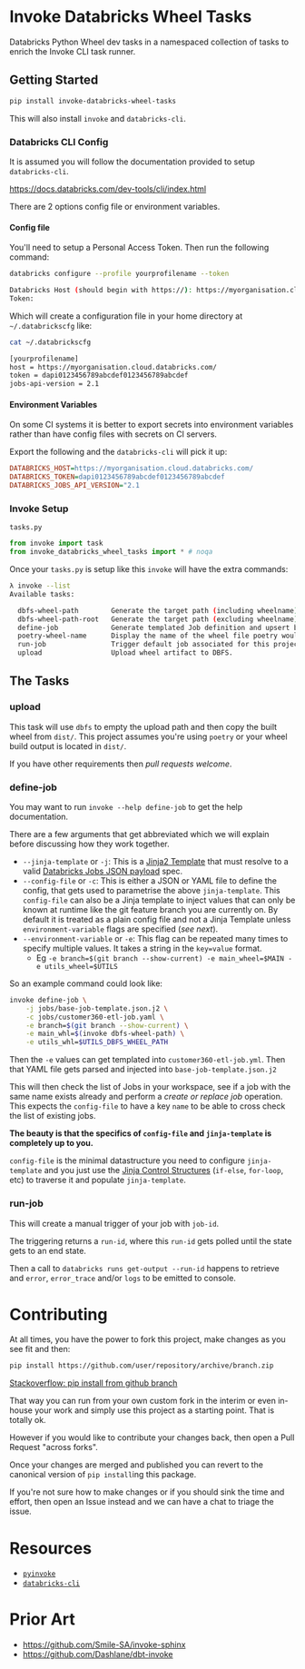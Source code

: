 # Invoke Databricks Wheel Tasks

Databricks Python Wheel dev tasks in a namespaced collection of tasks to enrich the Invoke CLI task runner.

## Getting Started

```sh
pip install invoke-databricks-wheel-tasks
```

This will also install `invoke` and `databricks-cli`.

### Databricks CLI Config

It is assumed you will follow the documentation provided to setup `databricks-cli`.

https://docs.databricks.com/dev-tools/cli/index.html

There are 2 options config file or environment variables.

#### Config file

You'll need to setup a Personal Access Token. Then run the following command:

```sh
databricks configure --profile yourprofilename --token

Databricks Host (should begin with https://): https://myorganisation.cloud.databricks.com/
Token: 
```

Which will create a configuration file in your home directory at `~/.databrickscfg` like:

```sh
cat ~/.databrickscfg

[yourprofilename]
host = https://myorganisation.cloud.databricks.com/
token = dapi0123456789abcdef0123456789abcdef
jobs-api-version = 2.1
```

#### Environment Variables

On some CI systems it is better to export secrets into environment variables rather than have config files with secrets on CI servers.

Export the following and the `databricks-cli` will pick it up:

```ini
DATABRICKS_HOST=https://myorganisation.cloud.databricks.com/
DATABRICKS_TOKEN=dapi0123456789abcdef0123456789abcdef
DATABRICKS_JOBS_API_VERSION="2.1
```

### Invoke Setup

`tasks.py`

```python
from invoke import task
from invoke_databricks_wheel_tasks import * # noqa
```

Once your `tasks.py` is setup like this `invoke` will have the extra commands:

```sh
λ invoke --list
Available tasks:

  dbfs-wheel-path        Generate the target path (including wheelname) this wheel should be uploaded to.
  dbfs-wheel-path-root   Generate the target path (excluding wheelname) this wheel should be uploaded to.
  define-job             Generate templated Job definition and upsert by Job Name in template.
  poetry-wheel-name      Display the name of the wheel file poetry would build.
  run-job                Trigger default job associated for this project.
  upload                 Upload wheel artifact to DBFS.
```

## The Tasks

### upload

This task will use `dbfs` to empty the upload path and then copy the built wheel from `dist/`.
This project assumes you're using `poetry` or your wheel build output is located in `dist/`.

If you have other requirements then _pull requests welcome_.


### define-job

You may want to run `invoke --help define-job` to get the help documentation.

There are a few arguments that get abbreviated which we will explain before discussing how they work together.
 - `--jinja-template` or `-j`: This is a [Jinja2 Template](https://jinja.palletsprojects.com/en/3.1.x/) that must resolve to a valid [Databricks Jobs JSON payload](https://docs.databricks.com/dev-tools/api/latest/jobs.html#) spec.
 - `--config-file` or `-c`: This is either a JSON or YAML file to define the config, that gets used to parametrise the above `jinja-template`. This `config-file` can also be a Jinja template to inject values that can only be known at runtime like the git feature branch you are currently on. By default it is treated as a plain config file and not a Jinja Template unless `environment-variable` flags are specified (_see next_).
 - `--environment-variable` or `-e`: This flag can be repeated many times to specify multiple values. It takes a string in the `key=value` format. 
    - Eg `-e branch=$(git branch --show-current) -e main_wheel=$MAIN -e utils_wheel=$UTILS`

So an example command could look like:
```sh
invoke define-job \
    -j jobs/base-job-template.json.j2 \
    -c jobs/customer360-etl-job.yaml \
    -e branch=$(git branch --show-current) \
    -e main_whl=$(invoke dbfs-wheel-path) \
    -e utils_whl=$UTILS_DBFS_WHEEL_PATH
```

Then the `-e` values can get templated into `customer360-etl-job.yml`. Then that YAML file gets parsed and injected into `base-job-template.json.j2`

This will then check the list of Jobs in your workspace, see if a job with the same name exists already and perform a _create or replace job_ operation. This expects the `config-file` to have a key `name` to be able to cross check the list of existing jobs.

**The beauty is that the specifics of `config-file` and `jinja-template` is completely up to you.**

`config-file` is the minimal datastructure you need to configure `jinja-template` and you just use the [Jinja Control Structures](https://jinja.palletsprojects.com/en/3.1.x/templates/#list-of-control-structures) (`if-else`, `for-loop`, etc) to traverse it and populate `jinja-template`.

### run-job

This will create a manual trigger of your job with `job-id`.

The triggering returns a `run-id`, where this `run-id` gets polled until the state gets to an end state.

Then a call to `databricks runs get-output --run-id` happens to retrieve and `error`, `error_trace` and/or `logs` to be emitted to console.



# Contributing

At all times, you have the power to fork this project, make changes as you see fit and then:

```sh
pip install https://github.com/user/repository/archive/branch.zip
```
[Stackoverflow: pip install from github branch](https://stackoverflow.com/a/24811490/622276)

That way you can run from your own custom fork in the interim or even in-house your work and simply use this project as a starting point. That is totally ok.

However if you would like to contribute your changes back, then open a Pull Request "across forks".

Once your changes are merged and published you can revert to the canonical version of `pip install`ing this package.

If you're not sure how to make changes or if you should sink the time and effort, then open an Issue instead and we can have a chat to triage the issue.


# Resources

 - [`pyinvoke`](https://pyinvoke.org)
 - [`databricks-cli`](https://docs.databricks.com/dev-tools/cli/index.html)

# Prior Art

 - https://github.com/Smile-SA/invoke-sphinx
 - https://github.com/Dashlane/dbt-invoke


